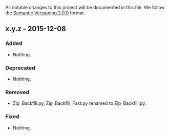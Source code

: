 All notable changes to this project will be documented in this file.
We follow the [Semantic Versioning 2.0.0](http://semver.org/) format.


## x.y.z - 2015-12-08

### Added
- Nothing.

### Deprecated
- Nothing.

### Removed
- Zip_Backfill.py, Zip_Backfill_Fast.py renamed to Zip_Backfill.py.

### Fixed
- Nothing.